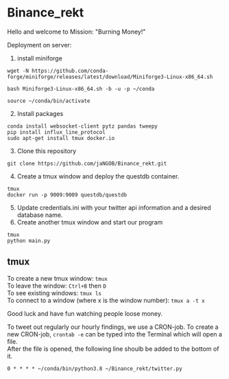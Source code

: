 # Binance_rekt

Hello and welcome to Mission: "Burning Money!"


Deployment on server:


1. install miniforge 
```
wget -N https://github.com/conda-forge/miniforge/releases/latest/download/Miniforge3-Linux-x86_64.sh

bash Miniforge3-Linux-x86_64.sh -b -u -p ~/conda

source ~/conda/bin/activate
```
2. Install packages
```
conda install websocket-client pytz pandas tweepy  
pip install influx_line_protocol  
sudo apt-get install tmux docker.io
```
3. Clone this repository
```
git clone https://github.com/jaNGOB/Binance_rekt.git
```
4. Create a tmux window and deploy the questdb container. 
```
tmux
docker run -p 9009:9009 questdb/questdb
```
5. Update credentials.ini with your twitter api information and a desired database name.  
6. Create another tmux window and start our program
```
tmux
python main.py
```

## tmux
To create a new tmux window: ```tmux```  
To leave the window:         ```Ctrl+B``` then ```D```  
To see existing windows:     ```tmux ls```  
To connect to a window (where x is the window number): ```tmux a -t x```

Good luck and have fun watching people loose money.

To tweet out regularly our hourly findings, we use a CRON-job. To create a new CRON-job, ```crontab -e``` can be typed into the Terminal which will open a file.  
After the file is opened, the following line shoulb be added to the bottom of it.  
```
0 * * * * ~/conda/bin/python3.8 ~/Binance_rekt/twitter.py
```
